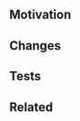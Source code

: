 <!--
Please refer to the contribution guidelines before raising a PR.
https://github.com/localstack/localstack/blob/main/docs/CONTRIBUTING.md
-->

## Motivation

<!--
Elaborate the background and intent for raising this PR.
-->

## Changes

<!--
Summarise the changes proposed in the PR.
-->

## Tests

<!--
Optional: How are the proposed changes tested?
-->

## Related

<!--
Optional: Links to related issues and references.
-->
